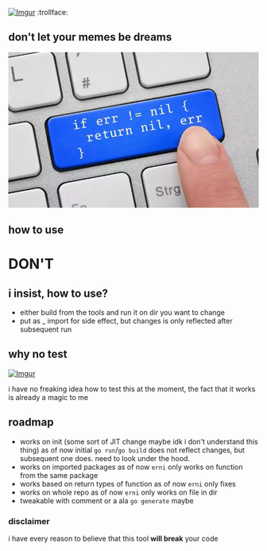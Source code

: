 [![Imgur](https://i.imgur.com/z7wBEwj.png)](https://i.imgur.com/z7wBEwj.png)
:trollface:

## don't let your memes be dreams
![erni](erni.jpg)

## how to use
# DON'T

## i insist, how to use?
- either build from the tools and run it on dir you want to change
- put as _ import for side effect, but changes is only reflected after subsequent run

## why no test
[![Imgur](https://i.imgur.com/AlKoUmy.jpg)](https://i.imgur.com/AlKoUmy.jpg)

i have no freaking idea how to test this at the moment, the fact that it works is already a magic to me

## roadmap
- works on init (some sort of JIT change maybe idk i don't understand this thing)
as of now initial `go run`/`go build` does not reflect changes, but subsequent one does. need to look under the hood.
- works on imported packages
as of now `erni` only works on function from the same package
- works based on return types of function
as of now `erni` only fixes
- works on whole repo
as of now `erni` only works on file in dir
- tweakable
with comment or a ala `go generate` maybe

### disclaimer
i have every reason to believe that this tool **will break** your code
